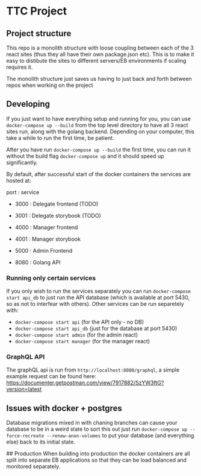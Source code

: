 # TTC Project

## Project structure

This repo is a monolith structure with loose coupling between each of the 3 react
sites (thus they all have their own package.json etc). This is to make it easy to
distibute the sites to different servers/EB environments if scaling requires it.

The monolith structure just saves us having to just back and forth between repos
when working on the project

## Developing

If you just want to have everything setup and running for you, you can use
`docker-compose up --build` from the top level directory to have all 3 react sites
run, along with the golang backend. Depending on your computer, this take a while to
run the first time, be patient.

After you have run `docker-compose up --build` the first time, you can run it without
the build flag `docker-compose up` and it should speed up significantly.

By default, after successful start of the docker containers the services are hosted at:

port : service

- 3000 : Delegate frontend (TODO)
- 3001 : Delegate storybook (TODO)

- 4000 : Manager frontend
- 4001 : Manager storybook

- 5000 : Admin Frontend

- 8080 : Golang API

### Running only certain services

If you only wish to run the services separately you can run `docker-compose start api_db` to
just run the API database (which is available at port 5430, so as not to interfear with others).
Other services can be run separetely with:

- `docker-compose start api` (for the API only - no DB)
- `docker-compose start api_db` (just for the database at port 5430)
- `docker-compose start admin` (for the admin react)
- `docker-compose start manager` (for the manager react)

### GraphQL API

The graphQL api is run from `http://localhost:8080/graphql`, a simple example request
can be found here: https://documenter.getpostman.com/view/7917882/SzYW3ftG?version=latest

## Issues with docker + postgres

Database migrations mixed in with chaning branches can cause your database to be in a weird state
to sort this out just run `docker-compose up --force-recreate --renew-anon-volumes` to put your
database (and everything else) back to its initial state.

## Production
When building into production the docker containers are all split into separate
EB applications so that they can be load balanced and monitored separately.
